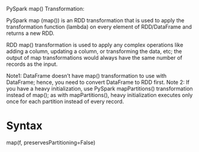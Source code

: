 PySpark map() Transformation:

PySpark map (map()) is an RDD transformation that is used to apply the transformation function (lambda) on every element of RDD/DataFrame and returns a new RDD.

RDD map() transformation is used to apply any complex operations like adding a column, updating a column, or transforming the data, etc; the output of map transformations would always have the same number of records as the input.

Note1: DataFrame doesn’t have map() transformation to use with DataFrame; hence, you need to convert DataFrame to RDD first.
Note 2: If you have a heavy initialization, use PySpark mapPartitions() transformation instead of map(); as with mapPartitions(), heavy initialization executes only once for each partition instead of every record.

# Syntax

map(f, preservesPartitioning=False)
